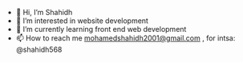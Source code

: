 - 👋 Hi, I’m Shahidh
- 👀 I’m interested in website development
- 🌱 I’m currently learning front end web development
- 📫 How to reach me mohamedshahidh2001@gmail.com , for intsa: @shahidh568

<!---
shahidh568/shahidh568 is a ✨ special ✨ repository because its `README.md` (this file) appears on your GitHub profile.
You can click the Preview link to take a look at your changes.
--->

